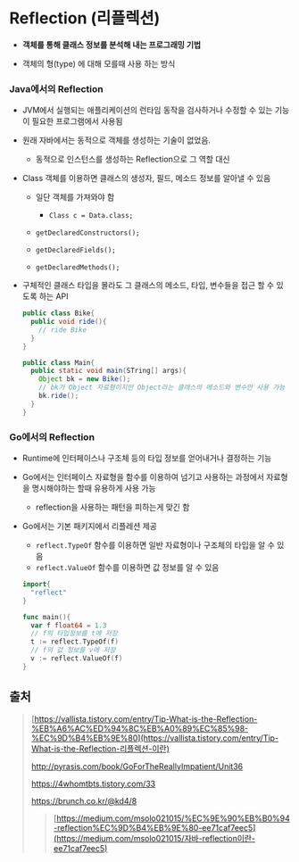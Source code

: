 # Reflection (리플렉션)

- **객체를 통해 클래스 정보를 분석해 내는 프로그래밍 기법**

- 객체의 형(type) 에 대해 모를때 사용 하는 방식



### Java에서의 Reflection

- JVM에서 실행되는 애플리케이션의 런타임 동작을 검사하거나 수정할 수 있는 기능이 필요한 프로그램에서 사용됨

- 원래 자바에서는 동적으로 객체를 생성하는 기술이 없었음.

  - 동적으로 인스턴스를 생성하는 Reflection으로 그 역할 대신

- Class 객체를 이용하면 클래스의 생성자, 필드, 메소드 정보를 알아낼 수 있음

  - 일단 객체를 가져와야 함
    - `Class c = Data.class;`

  - `getDeclaredConstructors();`
  - `getDeclaredFields();`
  - `getDeclaredMethods();`

- 구체적인 클래스 타입을 몰라도 그 클래스의 메소드, 타입, 변수들을 접근 할 수 있도록 하는 API

  ```java
  public class Bike{
    public void ride(){
      // ride Bike
    }
  }
  
  public class Main{
    public static void main(STring[] args){
      Object bk = new Bike();
      // bk가 Object 자료형이지만 Object라는 클래스의 메소드와 변수만 사용 가능
      bk.ride();
    }
  }
  ```

  



### Go에서의 Reflection

- Runtime에 인터페이스나 구조체 등의 타입 정보를 얻어내거나 결정하는 기능

- Go에서는 인터페이스 자료형을 함수를 이용하여 넘기고 사용하는 과정에서 자료형을 명시해야하는 할때 유용하게 사용 가능

  - reflection을 사용하는 패턴을 피하는게 맞긴 함

- Go에서는 기본 패키지에서 리플레션 제공

  - `reflect.TypeOf` 함수를 이용하면 일반 자료형이나 구조체의 타입을 알 수 있음
  - `reflect.ValueOf` 함수를 이용하면 값 정보를 알 수 있음

  ```go
  import{
    "reflect"
  }
  
  func main(){
    var f float64 = 1.3
    // f의 타입정보를 t에 저장
    t := reflect.TypeOf(f)
    // f의 값 정보를 v에 저장
    v := reflect.ValueOf(f)
  }
  ```

  



## 출처

> [https://vallista.tistory.com/entry/Tip-What-is-the-Reflection-%EB%A6%AC%ED%94%8C%EB%A0%89%EC%85%98-%EC%9D%B4%EB%9E%80](https://vallista.tistory.com/entry/Tip-What-is-the-Reflection-리플렉션-이란)
>
> http://pyrasis.com/book/GoForTheReallyImpatient/Unit36
>
> https://4whomtbts.tistory.com/33
>
> https://brunch.co.kr/@kd4/8
>
> > [https://medium.com/msolo021015/%EC%9E%90%EB%B0%94-reflection%EC%9D%B4%EB%9E%80-ee71caf7eec5](https://medium.com/msolo021015/자바-reflection이란-ee71caf7eec5)

